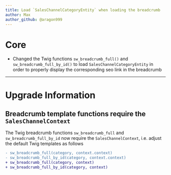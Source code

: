 ```yaml
---
title: Load `SalesChannelCategoryEntity` when loading the breadcrumb
author: Max
author_github: @aragon999
---
```

# Core
* Changed the Twig functions `sw_breadcrumb_full()` and `sw_breadcrumb_full_by_id()` to load `SalesChannelCategoryEntity` in order to properly display the corresponding seo link in the breadcrumb
___
# Upgrade Information
## Breadcrumb template functions require the `SalesChannelContext`

The Twig breadcrumb functions `sw_breadcrumb_full` and `sw_breadcrumb_full_by_id` now require the `SalesChannelContext`, i.e. adjust the default Twig templates as follows

```diff
- sw_breadcrumb_full(category, context.context)
- sw_breadcrumb_full_by_id(category, context.context)
+ sw_breadcrumb_full(category, context)
+ sw_breadcrumb_full_by_id(category, context)
```
